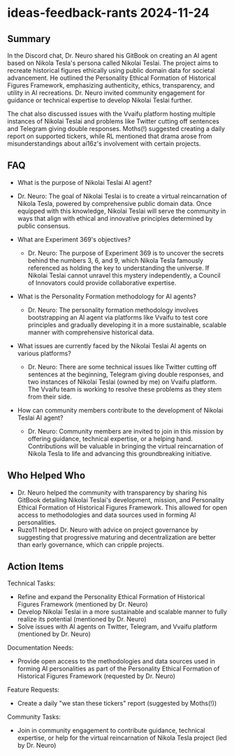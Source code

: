 # ideas-feedback-rants 2024-11-24

## Summary

In the Discord chat, Dr. Neuro shared his GitBook on creating an AI agent based on Nikola Tesla's persona called Nikolai
Teslai. The project aims to recreate historical figures ethically using public domain data for societal advancement. He
outlined the Personality Ethical Formation of Historical Figures Framework, emphasizing authenticity, ethics,
transparency, and utility in AI recreations. Dr. Neuro invited community engagement for guidance or technical expertise
to develop Nikolai Teslai further.

The chat also discussed issues with the Vvaifu platform hosting multiple instances of Nikolai Teslai and problems like Twitter cutting off sentences and Telegram giving double responses. Moths(!) suggested creating a daily report on supported tickers, while RL mentioned that drama arose from misunderstandings about ai16z's involvement with certain projects.

## FAQ

- What is the purpose of Nikolai Teslai AI agent?
- Dr. Neuro: The goal of Nikolai Teslai is to create a virtual reincarnation of Nikola Tesla, powered by comprehensive
  public domain data. Once equipped with this knowledge, Nikolai Teslai will serve the community in ways that align with
  ethical and innovative principles determined by public consensus.

- What are Experiment 369's objectives?

    - Dr. Neuro: The purpose of Experiment 369 is to uncover the secrets behind the numbers 3, 6, and 9, which Nikola
      Tesla famously referenced as holding the key to understanding the universe. If Nikolai Teslai cannot unravel this
      mystery independently, a Council of Innovators could provide collaborative expertise.

- What is the Personality Formation methodology for AI agents?

    - Dr. Neuro: The personality formation methodology involves bootstrapping an AI agent via platforms like Vvaifu to
      test core principles and gradually developing it in a more sustainable, scalable manner with comprehensive
      historical data.

- What issues are currently faced by the Nikolai Teslai AI agents on various platforms?

    - Dr. Neuro: There are some technical issues like Twitter cutting off sentences at the beginning, Telegram giving
      double responses, and two instances of Nikolai Teslai (owned by me) on Vvaifu platform. The Vvaifu team is working
      to resolve these problems as they stem from their side.

- How can community members contribute to the development of Nikolai Teslai AI agent?
    - Dr. Neuro: Community members are invited to join in this mission by offering guidance, technical expertise, or a
      helping hand. Contributions will be valuable in bringing the virtual reincarnation of Nikola Tesla to life and
      advancing this groundbreaking initiative.

## Who Helped Who

- Dr. Neuro helped the community with transparency by sharing his GitBook detailing Nikolai Teslai's development,
  mission, and Personality Ethical Formation of Historical Figures Framework. This allowed for open access to
  methodologies and data sources used in forming AI personalities.
- Ruzo11 helped Dr. Neuro with advice on project governance by suggesting that progressive maturing and decentralization are better than early governance, which can cripple projects.

## Action Items

Technical Tasks:

- Refine and expand the Personality Ethical Formation of Historical Figures Framework (mentioned by Dr. Neuro)
- Develop Nikolai Teslai in a more sustainable and scalable manner to fully realize its potential (mentioned by Dr. Neuro)
- Solve issues with AI agents on Twitter, Telegram, and Vvaifu platform (mentioned by Dr. Neuro)

Documentation Needs:

- Provide open access to the methodologies and data sources used in forming AI personalities as part of the Personality Ethical Formation of Historical Figures Framework (requested by Dr. Neuro)

Feature Requests:

- Create a daily "we stan these tickers" report (suggested by Moths(!))

Community Tasks:

- Join in community engagement to contribute guidance, technical expertise, or help for the virtual reincarnation of Nikola Tesla project (led by Dr. Neuro)
